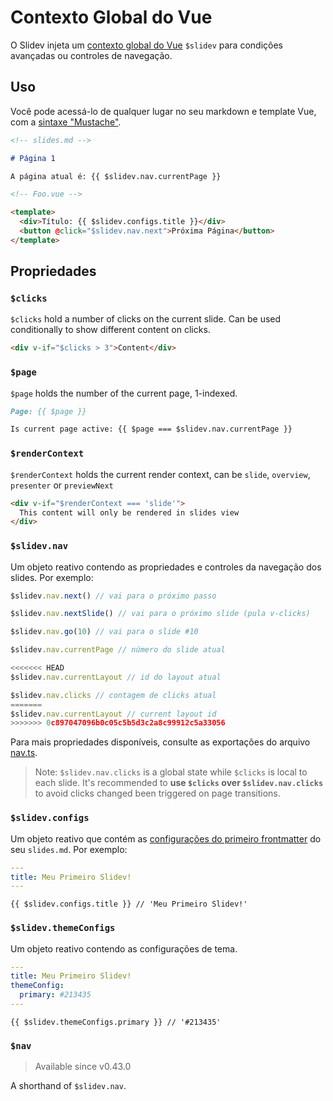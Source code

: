 # Contexto Global do Vue

O Slidev injeta um [contexto global do Vue](https://v3.vuejs.org/api/application-config.html#globalproperties) `$slidev` para condições avançadas ou controles de navegação.

## Uso

Você pode acessá-lo de qualquer lugar no seu markdown e template Vue, com a [sintaxe "Mustache"](https://v3.vuejs.org/guide/template-syntax.html#interpolations).

```md
<!-- slides.md -->

# Página 1

A página atual é: {{ $slidev.nav.currentPage }}
```

```html
<!-- Foo.vue -->

<template>
  <div>Título: {{ $slidev.configs.title }}</div>
  <button @click="$slidev.nav.next">Próxima Página</button>
</template>
```

## Propriedades

### `$clicks`

`$clicks` hold a number of clicks on the current slide. Can be used conditionally to show different content on clicks.

```html
<div v-if="$clicks > 3">Content</div>
```

### `$page`

`$page` holds the number of the current page, 1-indexed.

```md
Page: {{ $page }}

Is current page active: {{ $page === $slidev.nav.currentPage }}
```

### `$renderContext`

`$renderContext` holds the current render context, can be `slide`, `overview`, `presenter` or `previewNext`

```md
<div v-if="$renderContext === 'slide'">
  This content will only be rendered in slides view
</div>
```

### `$slidev.nav`

Um objeto reativo contendo as propriedades e controles da navegação dos slides. Por exemplo:

```js
$slidev.nav.next() // vai para o próximo passo

$slidev.nav.nextSlide() // vai para o próximo slide (pula v-clicks)

$slidev.nav.go(10) // vai para o slide #10
```

```js
$slidev.nav.currentPage // número do slide atual

<<<<<<< HEAD
$slidev.nav.currentLayout // id do layout atual

$slidev.nav.clicks // contagem de clicks atual
=======
$slidev.nav.currentLayout // current layout id
>>>>>>> 0c897047096b0c05c5b5d3c2a8c99912c5a33056
```

Para mais propriedades disponíveis, consulte as exportações do arquivo [nav.ts](https://github.com/slidevjs/slidev/blob/main/packages/client/logic/nav.ts).

> Note: `$slidev.nav.clicks` is a global state while `$clicks` is local to each slide. It's recommended to **use `$clicks` over `$slidev.nav.clicks`** to avoid clicks changed been triggered on page transitions.

### `$slidev.configs`

Um objeto reativo que contém as [configurações do primeiro frontmatter](/custom/#configuracoes-do-frontmatter) do seu `slides.md`. Por exemplo:

```yaml
---
title: Meu Primeiro Slidev!
---
```

```
{{ $slidev.configs.title }} // 'Meu Primeiro Slidev!'
```

### `$slidev.themeConfigs`

Um objeto reativo contendo as configurações de tema.

```yaml
---
title: Meu Primeiro Slidev!
themeConfig:
  primary: #213435
---
```

```
{{ $slidev.themeConfigs.primary }} // '#213435'
```

### `$nav`

> Available since v0.43.0

A shorthand of `$slidev.nav`.
